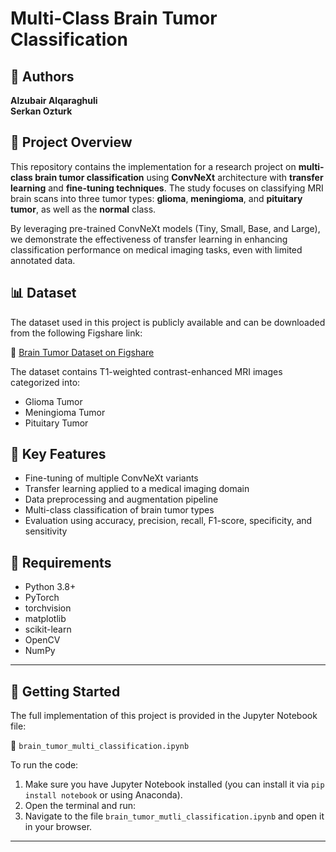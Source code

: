 # Multi-Class Brain Tumor Classification

## 📄 Authors

**Alzubair Alqaraghuli**  
**Serkan Ozturk**

## 🧠 Project Overview

This repository contains the implementation for a research project on **multi-class brain tumor classification** using **ConvNeXt** architecture with **transfer learning** and **fine-tuning techniques**. The study focuses on classifying MRI brain scans into three tumor types: **glioma**, **meningioma**, and **pituitary tumor**, as well as the **normal** class.

By leveraging pre-trained ConvNeXt models (Tiny, Small, Base, and Large), we demonstrate the effectiveness of transfer learning in enhancing classification performance on medical imaging tasks, even with limited annotated data.

## 📊 Dataset

The dataset used in this project is publicly available and can be downloaded from the following Figshare link:

🔗 [Brain Tumor Dataset on Figshare](https://figshare.com/articles/dataset/brain_tumor_dataset/1512427)

The dataset contains T1-weighted contrast-enhanced MRI images categorized into:

- Glioma Tumor
- Meningioma Tumor
- Pituitary Tumor

## 🚀 Key Features

- Fine-tuning of multiple ConvNeXt variants
- Transfer learning applied to a medical imaging domain
- Data preprocessing and augmentation pipeline
- Multi-class classification of brain tumor types
- Evaluation using accuracy, precision, recall, F1-score, specificity, and sensitivity

## 📌 Requirements

- Python 3.8+
- PyTorch
- torchvision
- matplotlib
- scikit-learn
- OpenCV
- NumPy

---

## 🧪 Getting Started

The full implementation of this project is provided in the Jupyter Notebook file:

📘 `brain_tumor_multi_classification.ipynb`

To run the code:

1. Make sure you have Jupyter Notebook installed (you can install it via `pip install notebook` or using Anaconda).
2. Open the terminal and run:
3. Navigate to the file `brain_tumor_mutli_classification.ipynb` and open it in your browser.

---

